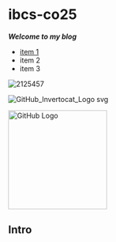 # ibcs-co25

***Welcome to my blog***
- [item 1](https://bing.cn)
- item 2
- item 3

![2125457](https://github.com/user-attachments/assets/a605b936-78aa-4a60-9cb5-9dec03769adb)

![GitHub_Invertocat_Logo svg]()

<img width="200" alt="GitHub Logo" src="https://github.com/user-attachments/assets/2fdcc1d6-aecd-4346-acf3-266ae209a7e0">

## Intro
